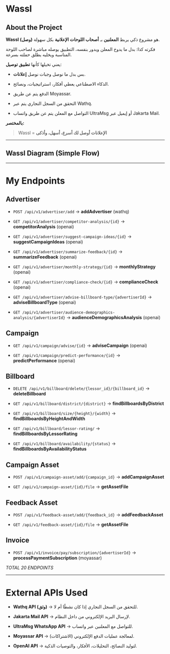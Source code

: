 
# Wassl 

## About the Project

**Wassl (وصل)** هو مشروع ذكي يربط **المعلنين** بـ **أصحاب اللوحات الإعلانية** بكل سهولة.

فكرته كذا: بدل ما يدوخ المعلن ويدور بنفسه، التطبيق يوصله مباشرة لصاحب اللوحة المناسبة ويخليه يطلق حملته بسرعة.

يعني تخيلها كأنها **تطبيق توصيل**:

- بس بدل ما نوصل وجبات  نوصل **إعلانات**.

- الذكاء الاصطناعي يعطي أفكار، استراتيجيات، ونصائح.

- الدفع يتم عن طريق Moyassar.

- التحقق من السجل التجاري يتم عبر Wathq.

- التواصل مع المعلن يتم عن طريق واتساب UltraMsg أو إيميل عبر Jakarta Mail.

**بالمختصر:**

> Wassl = **الإعلانات أوصل لك أسرع، أسهل، وأذكى** 

---

## Wassl Diagram (Simple Flow)



---

# My Endpoints

## Advertiser

* `POST /api/v1/advertiser/add` → **addAdvertiser** (wathq)

* `GET /api/v1/advertiser/competitor-analysis/{id}` → **competitorAnalysis** (openai)

* `GET /api/v1/advertiser/suggest-campaign-ideas/{id}` → **suggestCampaignIdeas** (openai)

* `GET /api/v1/advertiser/summarize-feedback/{id}` → **summarizeFeedback** (openai)

* `GET /api/v1/advertiser/monthly-strategy/{id}` → **monthlyStrategy** (openai)

* `GET /api/v1/advertiser/compliance-check/{id}` → **complianceCheck** (openai)

* `GET /api/v1/advertiser/advise-billboard-type/{advertiserId}` → **adviseBillboardType** (openai)

* `GET /api/v1/advertiser/audience-demographics-analysis/{advertiserId}` → **audienceDemographicsAnalysis** (openai)

## Campaign

* `GET /api/v1/campaign/advise/{id}` → **adviseCampaign** (openai)

* `GET /api/v1/campaign/predict-performance/{id}` → **predictPerformance** (openai)

## Billboard

* `DELETE /api/v1/billboard/delete/{lessor_id}/{billboard_id}` → **deleteBillboard**

* `GET /api/v1/billboard/district/{district}` → **findBillboardsByDistrict**

* `GET /api/v1/billboard/size/{height}/{width}` → **findBillboardsByHeightAndWidth**

* `GET /api/v1/billboard/lessor-rating/` → **findBillboardsByLessorRating**

* `GET /api/v1/billboard/availability/{status}` → **findBillboardsByAvailabilityStatus**

## Campaign Asset

* `POST /api/v1/campaign-asset/add/{campaign_id}` → **addCampaignAsset**

* `GET /api/v1/campaign-asset/{id}/file` → **getAssetFile**

## Feedback Asset

* `POST /api/v1/feedback-asset/add/{feedback_id}` → **addFeedbackAsset**

* `GET /api/v1/feedback-asset/{id}/file` → **getAssetFile**

## Invoice

* `POST /api/v1/invoice/pay/subscription/{advertiserId}` → **processPaymentSubscription** (moyassar)

*TOTAL 20 ENDPOINTS*

---

# External APIs Used

* **Wathq API (وثق)** → للتحقق من السجل التجاري إذا كان نشطًا أم لا.

* **Jakarta Mail API** → لإرسال البريد الإلكتروني من داخل النظام.

* **UltraMsg WhatsApp API** → للتواصل مع المعلنين عبر واتساب.

* **Moyassar API** → لمعالجة عمليات الدفع الإلكتروني (الاشتراكات).

* **OpenAI API** → لتوليد النصائح، التحليلات، الأفكار، والتوصيات الذكية.

